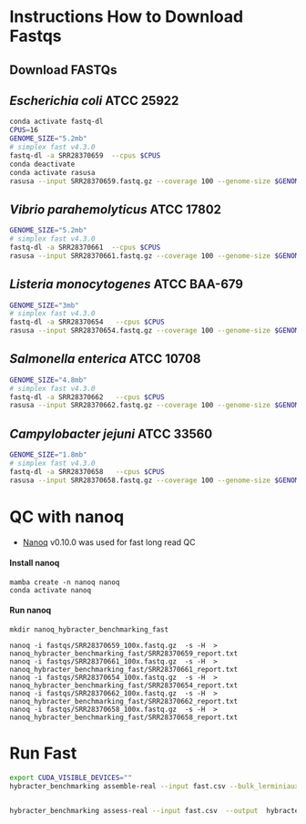# Instructions How to Download Fastqs

## Download FASTQs

## _Escherichia coli_ ATCC 25922

```bash
conda activate fastq-dl
CPUS=16
GENOME_SIZE="5.2mb"
# simplex fast v4.3.0
fastq-dl -a SRR28370659  --cpus $CPUS
conda deactivate
conda activate rasusa
rasusa --input SRR28370659.fastq.gz --coverage 100 --genome-size $GENOME_SIZE -o SRR28370659_100x.fastq.gz
```

##  _Vibrio parahemolyticus_ ATCC 17802

```bash
GENOME_SIZE="5.2mb"
# simplex fast v4.3.0
fastq-dl -a SRR28370661  --cpus $CPUS
rasusa --input SRR28370661.fastq.gz --coverage 100 --genome-size $GENOME_SIZE -o SRR28370661_100x.fastq.gz
```

## _Listeria monocytogenes_ ATCC BAA-679

```bash
GENOME_SIZE="3mb"
# simplex fast v4.3.0
fastq-dl -a SRR28370654	  --cpus $CPUS
rasusa --input SRR28370654.fastq.gz --coverage 100 --genome-size $GENOME_SIZE -o SRR28370654_100x.fastq.gz
```

## _Salmonella enterica_ ATCC 10708

```bash
GENOME_SIZE="4.8mb"
# simplex fast v4.3.0
fastq-dl -a SRR28370662	  --cpus $CPUS
rasusa --input SRR28370662.fastq.gz --coverage 100 --genome-size $GENOME_SIZE -o SRR28370662_100x.fastq.gz
```


## _Campylobacter jejuni_ ATCC 33560

```bash
GENOME_SIZE="1.8mb"
# simplex fast v4.3.0
fastq-dl -a SRR28370658	  --cpus $CPUS
rasusa --input SRR28370658.fastq.gz --coverage 100 --genome-size $GENOME_SIZE -o SRR28370658_100x.fastq.gz
```


#  QC with nanoq

* [Nanoq](https://github.com/esteinig/nanoq) v0.10.0 was used for fast long read QC

#### Install nanoq

```
mamba create -n nanoq nanoq
conda activate nanoq
```

#### Run nanoq
```
mkdir nanoq_hybracter_benchmarking_fast

nanoq -i fastqs/SRR28370659_100x.fastq.gz  -s -H  > nanoq_hybracter_benchmarking_fast/SRR28370659_report.txt
nanoq -i fastqs/SRR28370661_100x.fastq.gz  -s -H  > nanoq_hybracter_benchmarking_fast/SRR28370661_report.txt
nanoq -i fastqs/SRR28370654_100x.fastq.gz  -s -H  > nanoq_hybracter_benchmarking_fast/SRR28370654_report.txt
nanoq -i fastqs/SRR28370662_100x.fastq.gz  -s -H  > nanoq_hybracter_benchmarking_fast/SRR28370662_report.txt
nanoq -i fastqs/SRR28370658_100x.fastq.gz  -s -H  > nanoq_hybracter_benchmarking_fast/SRR28370658_report.txt
```


# Run Fast

```bash
export CUDA_VISIBLE_DEVICES=""
hybracter_benchmarking assemble-real --input fast.csv --bulk_lerminiaux_csv depth_assemble_bulk.csv --bulk_lerminiaux_config bulk_config.yaml --output  hybracter_benchmarking_results_fast --threads 32  --cores 16  --keep-going
```

```bash

hybracter_benchmarking assess-real --input fast.csv  --output  hybracter_benchmarking_results_fast --threads 32 --cores 16
```
